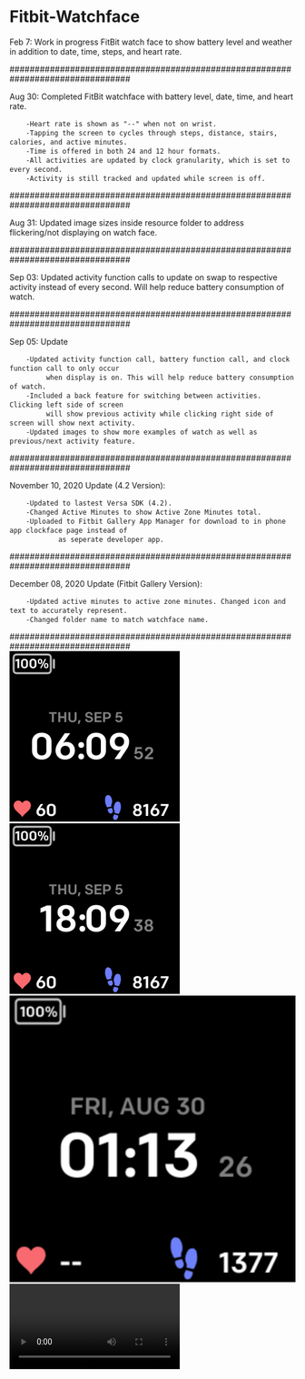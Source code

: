 # Fitbit-Watchface
Feb 7: Work in progress FitBit watch face to show battery level and weather in addition to date, time, steps, and heart rate.

################################################################################

Aug 30: Completed FitBit watchface with battery level, date, time, and heart rate.

        -Heart rate is shown as "--" when not on wrist.
        -Tapping the screen to cycles through steps, distance, stairs, calories, and active minutes.
        -Time is offered in both 24 and 12 hour formats.
        -All activities are updated by clock granularity, which is set to every second.
        -Activity is still tracked and updated while screen is off.

################################################################################

Aug 31: Updated image sizes inside resource folder to address flickering/not displaying on watch face.

################################################################################

Sep 03: Updated activity function calls to update on swap to respective activity instead of every second.
        Will help reduce battery consumption of watch.
        
################################################################################

Sep 05: Update

        -Updated activity function call, battery function call, and clock function call to only occur
             when display is on. This will help reduce battery consumption of watch.
        -Included a back feature for switching between activities. Clicking left side of screen
             will show previous activity while clicking right side of screen will show next activity.
        -Updated images to show more examples of watch as well as previous/next activity feature.

################################################################################

November 10, 2020 Update (4.2 Version):

        -Updated to lastest Versa SDK (4.2).
        -Changed Active Minutes to show Active Zone Minutes total.
        -Uploaded to Fitbit Gallery App Manager for download to in phone app clockface page instead of
                as seperate developer app.

################################################################################

December 08, 2020 Update (Fitbit Gallery Version):

        -Updated active minutes to active zone minutes. Changed icon and text to accurately represent.
        -Changed folder name to match watchface name.

################################################################################
![](images/Example12Hour.png)
![](images/Example24Hour.png)
![](images/WatchOffWrist.png)
![](images/FeaturesPreview.mov)
